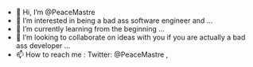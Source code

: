 - 👋 Hi, I’m @PeaceMastre
- 👀 I’m interested in being a bad ass software engineer and  ...
- 🌱 I’m currently learning from the beginning ...
- 💞️ I’m looking to collaborate on ideas with you if you are actually a bad ass developer  ...
- 📫 How to reach me : Twitter:  @PeaceMastre , 
<!---
mastrepee/mastrepee is a ✨ special ✨ repository because its `README.md` (this file) appears on your GitHub profile.
You can click the Preview link to take a look at your changes.
--->
